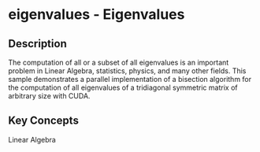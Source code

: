 # eigenvalues - Eigenvalues

## Description

The computation of all or a subset of all eigenvalues is an important problem in Linear Algebra, statistics, physics, and many other fields. This sample demonstrates a parallel implementation of a bisection algorithm for the computation of all eigenvalues of a tridiagonal symmetric matrix of arbitrary size with CUDA.

## Key Concepts

Linear Algebra
